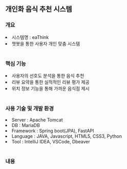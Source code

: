 <h2>개인화 음식 추천 시스템</h2>
<h3>개요</h3>
<li>시스템명 : eaThink </li>
<li>챗봇을 통한 사용자 개인 맞춤 시스템</li>
<br>
<h3>핵심 기능</h3>
<li>사용자의 선호도 분석을 통한 음식 추천</li>
<li>리뷰 요약을 통한 실적적인 리뷰 평가 제공</li>
<li>위치 정보 기능을 통해 가까운 음식점 제시</li>
<br>
<h3>사용 기술 및 개발 환경</h3>
<li>Server : Apache Tomcat </li>
<li>DB : MariaDB</li>
<li>Framework : Spring boot(JPA), FastAPI 
<li>Language : JAVA, Javascript, HTML5, CSS3, Python</li>
<li>Tool : IntelliJ IDEA, VSCode, Dbeaver</li>
<br>
<h3>내용</h3>
